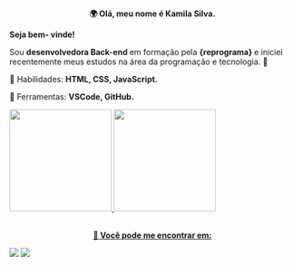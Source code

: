 <p align="center"> 
  <strong> 🌍 Olá, meu nome é Kamila Silva. </strong>  

  <strong>Seja bem- vinde! </strong>

 Sou  <strong> desenvolvedora Back-end </strong>em formação pela <strong> {reprograma} </strong>  e iniciei recentemente meus estudos na  área da programação e tecnologia. 🌱
</p>

<p align="left">
  🚀 Habilidades: <strong>HTML, CSS, JavaScript.</strong>

  💼 Ferramentas: <strong>VSCode, GitHub.</strong>
</p>
  <a href="https://github.com/Kamilasilv">
  <img height="180em" src="https://github-readme-stats.vercel.app/api?username=kamilasilv&show_icons=true&theme=dracula&include_all_commits=true&count_private=true"/>
  <img height="180em" src="https://github-readme-stats.vercel.app/api/top-langs/?username=kamilasilv&layout=compact&langs_count=16&theme=dracula"/>
</div>
<div style="display: inline_block"><br>
  
<p align="center">
  💌<strong> Você pode me encontrar em: </strong>
</p>
<p> 
  <a href =" kamillasilva140@gmail.com "><img src="https://img.shields.io/badge/-Gmail-%23333?style=for-the-badge&logo=gmail&logoColor=white" target="_blank"></a>
  <a href="https://www.linkedin.com/in/kamila-silva-3b1b091aa/" target="_blank"><img src="https://img.shields.io/badge/-LinkedIn-%230077B5?style=for-the-badge&logo=linkedin&logoColor=white" target="_blank"></a> 
</p>


 
<!--
**Kamilasilv/Kamilasilv** is a ✨ _special_ ✨ repository because its `README.md` (this file) appears on your GitHub profile.

Here are some ideas to get you started:

- 🔭 I’m currently working on ...
- 🌱 I’m currently learning ...
- 👯 I’m looking to collaborate on ...
- 🤔 I’m looking for help with ...
- 💬 Ask me about ...
- 📫 How to reach me: ...
- 😄 Pronouns: ...
- ⚡ Fun fact: ...
-->
